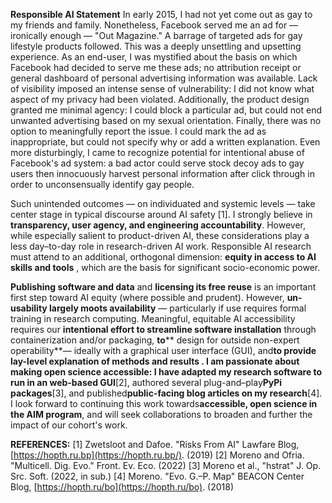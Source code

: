 **Responsible AI Statement**
In early 2015, I had not yet come out as gay to my friends and family.
Nonetheless, Facebook served me an ad for — ironically enough — "Out Magazine." A barrage of targeted ads for gay lifestyle products followed.
This was a deeply unsettling and upsetting experience.
As an end-user, I was mystified about the basis on which Facebook had decided to serve me these ads; no attribution receipt or general dashboard of personal advertising information was available.
Lack of visibility imposed an intense sense of vulnerability: I did not know what aspect of my privacy had been violated.
Additionally, the product design granted me minimal agency: I could block a particular ad, but could not end unwanted advertising based on my sexual orientation.
Finally, there was no option to meaningfully report the issue.
I could mark the ad as inappropriate, but could not specify why or add a written explanation.
Even more disturbingly, I came to recognize potential for intentional abuse of Facebook's ad system: a bad actor could serve stock decoy ads to gay users then innocuously harvest personal information after click through in order to unconsensually identify gay people.

Such unintended outcomes — on individuated and systemic levels — take center stage in typical discourse around AI safety [1].
I strongly believe in **transparency, user agency, and engineering accountability**.
However, while especially salient to product-driven AI, these considerations play a less day–to-day role in research-driven AI work.
Responsible AI research must attend to an additional, orthogonal dimension: **equity in access to AI skills and tools** , which are the basis for significant socio-economic power.

**Publishing software and data** and **licensing its free reuse** is an important first step toward AI equity (where possible and prudent).
However, **un-usability largely moots availability** — particularly if use requires formal training in research computing.
Meaningful, equitable AI accessibility requires our **intentional effort to streamline software installation** through containerization and/or packaging, **to**** design for outside non-expert operability**— ideally with a graphical user interface (GUI), and**to provide lay-level explanation of methods and results **.
I am passionate about making open science accessible: I have adapted my research software to run in an** web-based GUI**[2], authored several plug-and–play**PyPi packages**[3], and published**public-facing blog articles on my research**[4].
I look forward to continuing this work towards**accessible, open science in the AIM program**, and will seek collaborations to broaden and further the impact of our cohort's work.

**REFERENCES:**
[1] Zwetsloot and Dafoe. "Risks From AI" Lawfare Blog, [https://hopth.ru.bp](https://hopth.ru.bp/).
(2019)
[2] Moreno and Ofria. "Multicell. Dig. Evo." Front. Ev. Eco. (2022)
[3] Moreno et al., "hstrat" J. Op. Src. Soft. (2022, in sub.)
[4] Moreno. "Evo. G.–P. Map" BEACON Center Blog, [https://hopth.ru/bo](https://hopth.ru/bo). (2018)
